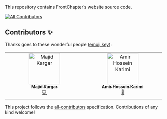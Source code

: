 This repository contains FrontChapter`s website source code.

<!-- ALL-CONTRIBUTORS-BADGE:START - Do not remove or modify this section -->
[![All Contributors](https://img.shields.io/badge/all_contributors-2-orange.svg?style=flat-square)](#contributors-)
<!-- ALL-CONTRIBUTORS-BADGE:END -->

## Contributors ✨

Thanks goes to these wonderful people
([emoji key](https://allcontributors.org/docs/en/emoji-key)):

<!-- ALL-CONTRIBUTORS-LIST:START - Do not remove or modify this section -->
<!-- prettier-ignore-start -->
<!-- markdownlint-disable -->
<table>
  <tbody>
    <tr>
      <td align="center" valign="top" width="14.28%"><a href="https://majidkargar.ir"><img src="https://avatars.githubusercontent.com/u/52089654?v=4?s=100" width="100px;" alt="Majid Kargar"/><br /><sub><b>Majid Kargar</b></sub></a><br /><a href="https://github.com/frontChapter/NextJS/commits?author=fulcain" title="Code">💻</a></td>
      <td align="center" valign="top" width="14.28%"><a href="https://github.com/AmirHosseinKarimi"><img src="https://avatars.githubusercontent.com/u/17345129?v=4?s=100" width="100px;" alt="Amir Hossein Karimi"/><br /><sub><b>Amir Hossein Karimi</b></sub></a><br /><a href="#projectManagement-AmirHosseinKarimi" title="Project Management">📆</a></td>
    </tr>
  </tbody>
</table>

<!-- markdownlint-restore -->
<!-- prettier-ignore-end -->

<!-- ALL-CONTRIBUTORS-LIST:END -->

This project follows the
[all-contributors](https://github.com/all-contributors/all-contributors)
specification. Contributions of any kind welcome!
